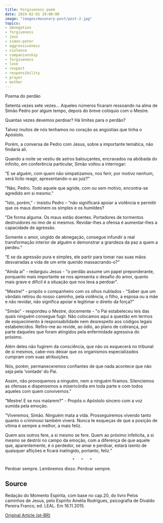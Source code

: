 ```yaml
---
title: Forgiveness poem
date: 2019-02-01 19:00:00
image: "images/masonary-post/post-2.jpg"
topics: 
- abnegation
- forgiveness
- jeus
- simon-peter
- aggressiveness
- violence
- companionship
- forgiveness
- love
- respect
- responsibility
- prayer
- mother
---
```


Poema do perdão

Setenta vezes sete vezes... Aqueles números ficaram ressoando na alma de Simão
Pedro por algum tempo, depois do breve colóquio com o Mestre.

Quantas vezes devemos perdoar? Há limites para o perdão?

Talvez muitos de nós tenhamos no coração as angústias que tinha o Apóstolo.

Porém, a conversa de Pedro com Jesus, sobre a importante temática, não findaria
ali.

Quando a noite se vestiu de astros balouçantes, encravados na abóbada do
infinito, em conferência particular, Simão voltou a interrogar:

“E se alguém, com quem não simpatizamos, nos ferir, por motivo nenhum, será
lícito reagir, apresentando-o ao juiz?"

"Não, Pedro. Todo aquele que agride, com ou sem motivo, encontra-se agredido em
si mesmo."

"Isto, porém,” - insistiu Pedro – “não significará apoiar a violência e
permitir que os maus dominem os simples e os humildes?

"De forma alguma. Os maus estão doentes. Portadores de tormentos destruidores
no imo de si mesmos. Revidar-lhes a ofensa é aumentar-lhes a capacidade de
agressão.

Somente o amor, ungido de abnegação, consegue infundir a real transformação
interior de alguém e demonstrar a grandeza da paz a quem a perdeu.”

“E se da agressão pura e simples, ele partir para tomar nas suas mãos
desvairadas a vida de um ente querido massacrando-o?"

"Ainda aí" - redarguiu Jesus - "o perdão assume um papel preponderante,
porquanto mais importante se nos apresenta o desafio do amor, quanto mais grave
e difícil é a situação que nos leva a perdoar".

"Mestre!" - propôs o companheiro com os olhos nublados - "Saber que um vândalo
retirou do nosso caminho, pela violência, o filho, a esposa ou a mãe e não
revidar, não significa apoiar e legitimar o direito da força?"

"Simão" - respondeu o Mestre, docemente - "o Pai estabeleceu leis das quais
ninguém consegue fugir. Não colocamos aqui a questão em termos de esquecimento
à responsabilidade nem desrespeito aos códigos legais estabelecidos. Refiro-me
ao revide, ao ódio, ao plano de cobrança, por parte daqueles que foram
atingidos pela enfermidade agressiva do próximo.

Além deles não fugirem da consciência, que não os esquecerá no tribunal de si
mesmos, cabe-nos deixar que os organismos especializados cumpram com suas
atribuições.

Nós, porém, permaneceremos confiantes de que nada acontece que não seja pela
‘vontade’ do Pai.

Assim, não provoquemos a ninguém, nem a ninguém firamos. Silenciemos as ofensas
e dispensemos a misericórdia em toda parte e com todos aqueles com quem
convivemos."

"Mestre! E se nos matarem?" - Propôs o Apóstolo sincero com a voz sumida pela
emoção.

"Viveremos, Simão. Ninguém mata a vida. Prosseguiremos vivendo tanto quanto o
criminoso também viverá. Nunca te esqueças de que a posição de vítima é sempre
a melhor, a mais feliz.

Quem aos outros fere, a si mesmo se fere. Quem ao próximo infelicita, a si
mesmo se destrói no campo da emoção, com a diferença de que aquele que,
aparentemente, é o perdedor, se amar e perdoar, estará isento de quaisquer
aflições e ficará inatingido, portanto, feliz.”

                                   *   *   *

Perdoar sempre. Lembremos disso. Perdoar sempre.


## Source
Redação do Momento Espírita, com base no cap.20,
do livro Pelos caminhos de Jesus, pelo Espírito
Amélia Rodrigues, psicografia de Divaldo Pereira Franco,
ed. LEAL.
Em 16.11.2015.

 

[Original Article (pt-BR)](http://www.momento.com.br/pt/ler_texto.php?id=4629)


